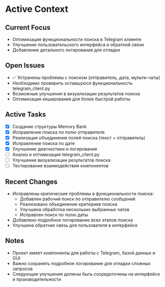 # Active Context

## Current Focus
- Оптимизация функциональности поиска в Telegram клиенте
- Улучшение пользовательского интерфейса и обратной связи
- Добавление детального логирования для отладки

## Open Issues
- ✅ Устранены проблемы с поиском (отправитель, дата, мульти-чаты)
- Необходимо проверить оставшуюся функциональность telegram_client.py
- Возможные улучшения в визуализации результатов поиска
- Оптимизация кеширования для более быстрой работы

## Active Tasks
- [x] Создание структуры Memory Bank
- [x] Исправление поиска по полю отправителя
- [x] Реализация объединения полей поиска (текст + отправитель)
- [x] Исправление поиска по дате
- [x] Улучшение диагностики и логирования
- [ ] Анализ и оптимизация telegram_client.py
- [ ] Улучшение визуализации результатов поиска
- [ ] Тестирование взаимодействия компонентов

## Recent Changes
- Исправлены критические проблемы в функциональности поиска:
  - Добавлен рабочий поиск по отправителю сообщений
  - Реализовано объединение критериев поиска
  - Улучшена обработка нескольких выбранных чатов
  - Исправлен поиск по полю даты
- Добавлено подробное логирование всех этапов поиска
- Улучшена обратная связь для пользователя в интерфейсе

## Notes
- Проект имеет компоненты для работы с Telegram, базой данных и GUI
- Важно сохранять подробное логирование для отладки сложных запросов
- Следующие улучшения должны быть сосредоточены на интерфейсе и производительности